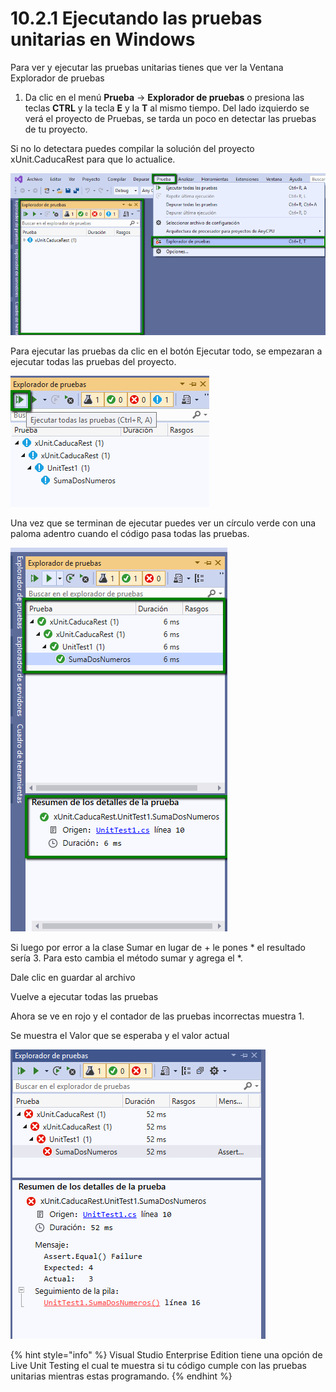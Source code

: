 # 10.2.1 Ejecutando las pruebas unitarias en Windows

Para ver y ejecutar las pruebas unitarias tienes que ver la Ventana Explorador de pruebas

1. Da clic en el menú **Prueba** -> **Explorador de pruebas** o presiona las teclas **CTRL** y la tecla **E** y la **T** al mismo tiempo. Del lado izquierdo se verá el proyecto de Pruebas, se tarda un poco en detectar las pruebas de tu proyecto.&#x20;

Si no lo detectara puedes compilar la solución del proyecto xUnit.CaducaRest para que lo actualice.

![](<../../.gitbook/assets/image (226).png>)

Para ejecutar las pruebas da clic en el botón Ejecutar todo, se empezaran a ejecutar todas las pruebas del proyecto.

![](<../../.gitbook/assets/image (228).png>)

Una vez que se terminan de ejecutar puedes ver un círculo verde con una paloma adentro cuando el código pasa todas las pruebas.&#x20;

![](<../../.gitbook/assets/image (229).png>)

Si luego por error a la clase Sumar en lugar de + le pones \* el resultado sería 3. Para esto cambia el método sumar y agrega el \*.

Dale clic en guardar al archivo

Vuelve a ejecutar todas las pruebas

Ahora se ve en rojo y el contador de las pruebas incorrectas muestra 1.

Se muestra el Valor que se esperaba y el valor actual

![](<../../.gitbook/assets/image (230).png>)

{% hint style="info" %}
Visual Studio Enterprise Edition tiene una opción de Live Unit Testing el cual te muestra si tu código cumple con las pruebas unitarias mientras estas programando.
{% endhint %}
